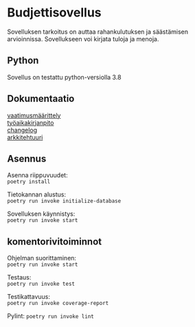 # Budjettisovellus

Sovelluksen tarkoitus on auttaa rahankulutuksen ja säästämisen arvioinnissa. Sovellukseen voi kirjata tuloja ja menoja.

## Python

Sovellus on testattu python-versiolla 3.8

## Dokumentaatio

[vaatimusmäärittely](./harjoitustyo/dokumentaatio/vaatimusmaarittely.md)  
[työaikakirjanpito](./harjoitustyo/dokumentaatio/tyoaikakirjanpito.md)  
[changelog](./harjoitustyo/dokumentaatio/changelog.md)  
[arkkitehtuuri](./harjoitustyo/dokumentaatio/arkkitehtuuri.md)  

## Asennus

Asenna riippuvuudet:  
`poetry install`  

Tietokannan alustus:  
`poetry run invoke initialize-database`

Sovelluksen käynnistys:  
`poetry run invoke start`

## komentorivitoiminnot

Ohjelman suorittaminen:  
`poetry run invoke start`

Testaus:  
`poetry run invoke test`

Testikattavuus:  
`poetry run invoke coverage-report`  

Pylint:
`poetry run invoke lint`